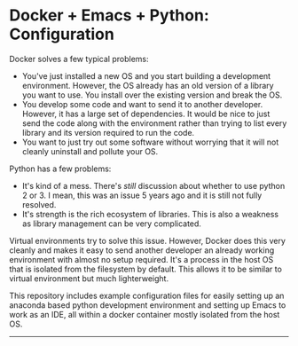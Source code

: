 # Docker + Emacs + Python: Configuration

Docker solves a few typical problems:

* You've just installed a new OS and you start building a development environment.  However, the OS already has an old version of a library you want to use.  You install over the existing version and break the OS.  
* You develop some code and want to send it to another developer.  However, it has a large set of dependencies.  It would be nice to just send the code along with the environment rather than trying to list every library and its version required to run the code.
* You want to just try out some software without worrying that it will not cleanly uninstall and pollute your OS.

Python has a few problems:

* It's kind of a mess.  There's *still* discussion about whether to use python 2 or 3.  I mean, this was an issue 5 years ago and it is still not fully resolved.
* It's strength is the rich ecosystem of libraries.  This is also a weakness as library management can be very complicated.

Virtual environments try to solve this issue.  However, Docker does this very cleanly and makes it easy to send another developer an already working environment with almost no setup required.  It's a process in the host OS that is isolated from the filesystem by default.  This allows it to be similar to virtual environment but much lighterweight.

This repository includes example configuration files for easily setting up an anaconda based python development environment and setting up Emacs to work as an IDE, all within a docker container mostly isolated from the host OS.

-----
